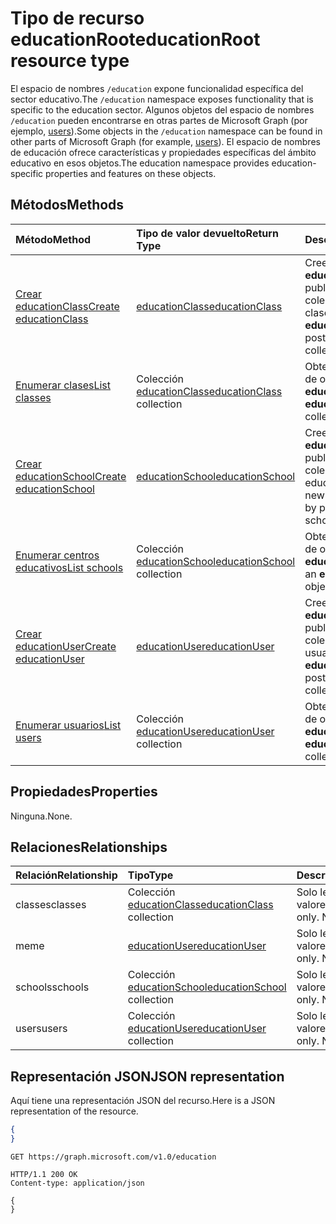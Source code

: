 # <a name="educationroot-resource-type"></a><span data-ttu-id="295b5-101">Tipo de recurso educationRoot</span><span class="sxs-lookup"><span data-stu-id="295b5-101">educationRoot resource type</span></span>

<span data-ttu-id="295b5-102">El espacio de nombres `/education` expone funcionalidad específica del sector educativo.</span><span class="sxs-lookup"><span data-stu-id="295b5-102">The `/education` namespace exposes functionality that is specific to the education sector.</span></span> <span data-ttu-id="295b5-103">Algunos objetos del espacio de nombres `/education` pueden encontrarse en otras partes de Microsoft Graph (por ejemplo, [users](user.md)).</span><span class="sxs-lookup"><span data-stu-id="295b5-103">Some objects in the `/education` namespace can be found in other parts of Microsoft Graph (for example, [users](user.md)).</span></span> <span data-ttu-id="295b5-104">El espacio de nombres de educación ofrece características y propiedades específicas del ámbito educativo en esos objetos.</span><span class="sxs-lookup"><span data-stu-id="295b5-104">The education namespace provides education-specific properties and features on these objects.</span></span>

## <a name="methods"></a><span data-ttu-id="295b5-105">Métodos</span><span class="sxs-lookup"><span data-stu-id="295b5-105">Methods</span></span>

| <span data-ttu-id="295b5-106">Método</span><span class="sxs-lookup"><span data-stu-id="295b5-106">Method</span></span>           | <span data-ttu-id="295b5-107">Tipo de valor devuelto</span><span class="sxs-lookup"><span data-stu-id="295b5-107">Return Type</span></span>    |<span data-ttu-id="295b5-108">Descripción</span><span class="sxs-lookup"><span data-stu-id="295b5-108">Description</span></span>|
|:---------------|:--------|:----------|
|[<span data-ttu-id="295b5-109">Crear educationClass</span><span class="sxs-lookup"><span data-stu-id="295b5-109">Create educationClass</span></span>](../api/educationroot_post_classes.md) |[<span data-ttu-id="295b5-110">educationClass</span><span class="sxs-lookup"><span data-stu-id="295b5-110">educationClass</span></span>](educationclass.md)| <span data-ttu-id="295b5-111">Cree un objeto **educationClass** publicando en la colección de clases.</span><span class="sxs-lookup"><span data-stu-id="295b5-111">Create a new **educationClass** by posting to the classes collection.</span></span>|
|[<span data-ttu-id="295b5-112">Enumerar clases</span><span class="sxs-lookup"><span data-stu-id="295b5-112">List classes</span></span>](../api/educationroot_list_classes.md) |<span data-ttu-id="295b5-113">Colección [educationClass](educationclass.md)</span><span class="sxs-lookup"><span data-stu-id="295b5-113">[educationClass](educationclass.md) collection</span></span>| <span data-ttu-id="295b5-114">Obtenga una colección de objetos **educationClass**.</span><span class="sxs-lookup"><span data-stu-id="295b5-114">Get an **educationClass** object collection.</span></span>|
|[<span data-ttu-id="295b5-115">Crear educationSchool</span><span class="sxs-lookup"><span data-stu-id="295b5-115">Create educationSchool</span></span>](../api/educationroot_post_schools.md) |[<span data-ttu-id="295b5-116">educationSchool</span><span class="sxs-lookup"><span data-stu-id="295b5-116">educationSchool</span></span>](educationschool.md)| <span data-ttu-id="295b5-117">Cree un objeto **educationSchool** publicando en la colección de centros educativos.</span><span class="sxs-lookup"><span data-stu-id="295b5-117">Create a new **educationSchool** by posting to the schools collection.</span></span>|
|[<span data-ttu-id="295b5-118">Enumerar centros educativos</span><span class="sxs-lookup"><span data-stu-id="295b5-118">List schools</span></span>](../api/educationroot_list_schools.md) |<span data-ttu-id="295b5-119">Colección [educationSchool](educationschool.md)</span><span class="sxs-lookup"><span data-stu-id="295b5-119">[educationSchool](educationschool.md) collection</span></span>| <span data-ttu-id="295b5-120">Obtenga una colección de objetos **educationSchool**.</span><span class="sxs-lookup"><span data-stu-id="295b5-120">Get an **educationSchool** object collection.</span></span>|
|[<span data-ttu-id="295b5-121">Crear educationUser</span><span class="sxs-lookup"><span data-stu-id="295b5-121">Create educationUser</span></span>](../api/educationroot_post_users.md) |[<span data-ttu-id="295b5-122">educationUser</span><span class="sxs-lookup"><span data-stu-id="295b5-122">educationUser</span></span>](educationuser.md)| <span data-ttu-id="295b5-123">Cree un objeto **educationUser** publicando en la colección de usuarios.</span><span class="sxs-lookup"><span data-stu-id="295b5-123">Create a new **educationUser** by posting to the users collection.</span></span>|
|[<span data-ttu-id="295b5-124">Enumerar usuarios</span><span class="sxs-lookup"><span data-stu-id="295b5-124">List users</span></span>](../api/educationroot_list_users.md) |<span data-ttu-id="295b5-125">Colección [educationUser](educationuser.md)</span><span class="sxs-lookup"><span data-stu-id="295b5-125">[educationUser](educationuser.md) collection</span></span>| <span data-ttu-id="295b5-126">Obtenga una colección de objetos **educationUser**.</span><span class="sxs-lookup"><span data-stu-id="295b5-126">Get an **educationUser** object collection.</span></span>|

## <a name="properties"></a><span data-ttu-id="295b5-127">Propiedades</span><span class="sxs-lookup"><span data-stu-id="295b5-127">Properties</span></span>
<span data-ttu-id="295b5-128">Ninguna.</span><span class="sxs-lookup"><span data-stu-id="295b5-128">None.</span></span>

## <a name="relationships"></a><span data-ttu-id="295b5-129">Relaciones</span><span class="sxs-lookup"><span data-stu-id="295b5-129">Relationships</span></span>
| <span data-ttu-id="295b5-130">Relación</span><span class="sxs-lookup"><span data-stu-id="295b5-130">Relationship</span></span> | <span data-ttu-id="295b5-131">Tipo</span><span class="sxs-lookup"><span data-stu-id="295b5-131">Type</span></span>   |<span data-ttu-id="295b5-132">Descripción</span><span class="sxs-lookup"><span data-stu-id="295b5-132">Description</span></span>|
|:---------------|:--------|:----------|
|<span data-ttu-id="295b5-133">classes</span><span class="sxs-lookup"><span data-stu-id="295b5-133">classes</span></span>|<span data-ttu-id="295b5-134">Colección [educationClass](educationclass.md)</span><span class="sxs-lookup"><span data-stu-id="295b5-134">[educationClass](educationclass.md) collection</span></span>| <span data-ttu-id="295b5-p102">Solo lectura. Admite valores NULL.</span><span class="sxs-lookup"><span data-stu-id="295b5-p102">Read-only. Nullable.</span></span>|
|<span data-ttu-id="295b5-137">me</span><span class="sxs-lookup"><span data-stu-id="295b5-137">me</span></span>|[<span data-ttu-id="295b5-138">educationUser</span><span class="sxs-lookup"><span data-stu-id="295b5-138">educationUser</span></span>](educationuser.md)| <span data-ttu-id="295b5-p103">Solo lectura. Admite valores NULL.</span><span class="sxs-lookup"><span data-stu-id="295b5-p103">Read-only. Nullable.</span></span>|
|<span data-ttu-id="295b5-141">schools</span><span class="sxs-lookup"><span data-stu-id="295b5-141">schools</span></span>|<span data-ttu-id="295b5-142">Colección [educationSchool](educationschool.md)</span><span class="sxs-lookup"><span data-stu-id="295b5-142">[educationSchool](educationschool.md) collection</span></span>| <span data-ttu-id="295b5-p104">Solo lectura. Admite valores NULL.</span><span class="sxs-lookup"><span data-stu-id="295b5-p104">Read-only. Nullable.</span></span>|
|<span data-ttu-id="295b5-145">users</span><span class="sxs-lookup"><span data-stu-id="295b5-145">users</span></span>|<span data-ttu-id="295b5-146">Colección [educationUser](educationuser.md)</span><span class="sxs-lookup"><span data-stu-id="295b5-146">[educationUser](educationuser.md) collection</span></span>| <span data-ttu-id="295b5-p105">Solo lectura. Admite valores NULL.</span><span class="sxs-lookup"><span data-stu-id="295b5-p105">Read-only. Nullable.</span></span>|

## <a name="json-representation"></a><span data-ttu-id="295b5-149">Representación JSON</span><span class="sxs-lookup"><span data-stu-id="295b5-149">JSON representation</span></span>
<span data-ttu-id="295b5-150">Aquí tiene una representación JSON del recurso.</span><span class="sxs-lookup"><span data-stu-id="295b5-150">Here is a JSON representation of the resource.</span></span>

<!--{
  "blockType": "resource",
  "optionalProperties": [],
  "baseType": "microsoft.graph.entity",
  "@odata.type": "microsoft.graph.educationRoot"
}-->

```json
{
}
```

<!-- {
  "blockType": "request",
  "name": "get_education"
}-->
```http
GET https://graph.microsoft.com/v1.0/education
```

<!-- {
  "blockType": "response",
  "truncated": true,
  "@odata.type": "microsoft.graph.educationRoot"
} -->
```http
HTTP/1.1 200 OK
Content-type: application/json

{
}
```

<!-- uuid: 8fcb5dbc-d5aa-4681-8e31-b001d5168d79
2015-10-25 14:57:30 UTC -->
<!-- {
  "type": "#page.annotation",
  "description": "educationRoot resource",
  "keywords": "",
  "section": "documentation",
  "tocPath": ""
}-->
